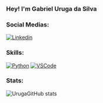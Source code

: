 ### Hey! I'm Gabriel Uruga da Silva 

### Social Medias:

[![Linkedin](https://img.shields.io/badge/LinkedIn-0077B5?style=for-the-badge&logo=linkedin&logoColor=white)](https://www.linkedin.com/in/gabrieluruga)

### Skills:

[![Python](https://img.shields.io/badge/Python-3776AB?style=for-the-badge&logo=python&logoColor=white)]()
[![VSCode](https://img.shields.io/badge/Visual_Studio_Code-0078D4?style=for-the-badge&logo=visual%20studio%20code&logoColor=white)]()

### Stats:

![UrugaGitHub stats](https://github-readme-stats.vercel.app/api?username=GabrielUruga&show_icons=true&theme=tokyonight)
